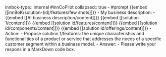 innbok-type:: internal
#innCoPilot
collapsed:: true
	- #prompt {{embed [[innBoK/solution-(id)/features/few shots]]}}
		- My business description:
		- {{embed [[AI business description/content]]}} {{embed [[solution 1/content]]}} {{embed [[solution id/features/content]]}} {{embed [[solution id/components/content]]}} {{embed [[solution id/offerings/content]]}}
		- Action:
		- Propose solution 1/features: the unique characteristics and functionalities of a product or service that addresses the needs of a specific customer segment within a business model.
		- Answer:
		- Please write your respons in a MarkDown code box.




